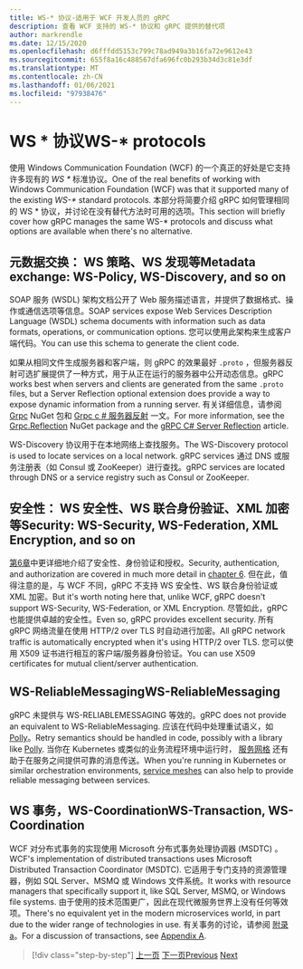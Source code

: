```yaml
---
title: WS-* 协议-适用于 WCF 开发人员的 gRPC
description: 查看 WCF 支持的 WS-* 协议和 gRPC 提供的替代项
author: markrendle
ms.date: 12/15/2020
ms.openlocfilehash: d6fffdd5153c799c78ad949a3b16fa72e9612e43
ms.sourcegitcommit: 655f8a16c488567dfa696fc0b293b34d3c81e3df
ms.translationtype: MT
ms.contentlocale: zh-CN
ms.lasthandoff: 01/06/2021
ms.locfileid: "97938476"
---
```

# <a name="ws--protocols"></a><span data-ttu-id="9424d-103">WS \* 协议</span><span class="sxs-lookup"><span data-stu-id="9424d-103">WS-\* protocols</span></span>

<span data-ttu-id="9424d-104">使用 Windows Communication Foundation (WCF) 的一个真正的好处是它支持许多现有的 _WS \*_ 标准协议。</span><span class="sxs-lookup"><span data-stu-id="9424d-104">One of the real benefits of working with Windows Communication Foundation (WCF) was that it supported many of the existing _WS-\*_ standard protocols.</span></span> <span data-ttu-id="9424d-105">本部分将简要介绍 gRPC 如何管理相同的 WS \* 协议，并讨论在没有替代方法时可用的选项。</span><span class="sxs-lookup"><span data-stu-id="9424d-105">This section will briefly cover how gRPC manages the same WS-\* protocols and discuss what options are available when there's no alternative.</span></span>

## <a name="metadata-exchange-ws-policy-ws-discovery-and-so-on"></a><span data-ttu-id="9424d-106">元数据交换： WS 策略、WS 发现等</span><span class="sxs-lookup"><span data-stu-id="9424d-106">Metadata exchange: WS-Policy, WS-Discovery, and so on</span></span>

<span data-ttu-id="9424d-107">SOAP 服务 (WSDL) 架构文档公开了 Web 服务描述语言，并提供了数据格式、操作或通信选项等信息。</span><span class="sxs-lookup"><span data-stu-id="9424d-107">SOAP services expose Web Services Description Language (WSDL) schema documents with information such as data formats, operations, or communication options.</span></span> <span data-ttu-id="9424d-108">您可以使用此架构来生成客户端代码。</span><span class="sxs-lookup"><span data-stu-id="9424d-108">You can use this schema to generate the client code.</span></span>

<span data-ttu-id="9424d-109">如果从相同文件生成服务器和客户端，则 gRPC 的效果最好 `.proto` ，但服务器反射可选扩展提供了一种方式，用于从正在运行的服务器中公开动态信息。</span><span class="sxs-lookup"><span data-stu-id="9424d-109">gRPC works best when servers and clients are generated from the same `.proto` files, but a Server Reflection optional extension does provide a way to expose dynamic information from a running server.</span></span> <span data-ttu-id="9424d-110">有关详细信息，请参阅 [Grpc](https://nuget.org/packages/Grpc.Reflection) NuGet 包和 [Grpc c # 服务器反射](https://github.com/grpc/grpc/blob/master/doc/csharp/server_reflection.md) 一文。</span><span class="sxs-lookup"><span data-stu-id="9424d-110">For more information, see the [Grpc.Reflection](https://nuget.org/packages/Grpc.Reflection) NuGet package and the [gRPC C# Server Reflection](https://github.com/grpc/grpc/blob/master/doc/csharp/server_reflection.md) article.</span></span>

<span data-ttu-id="9424d-111">WS-Discovery 协议用于在本地网络上查找服务。</span><span class="sxs-lookup"><span data-stu-id="9424d-111">The WS-Discovery protocol is used to locate services on a local network.</span></span> <span data-ttu-id="9424d-112">gRPC services 通过 DNS 或服务注册表（如 Consul 或 ZooKeeper）进行查找。</span><span class="sxs-lookup"><span data-stu-id="9424d-112">gRPC services are located through DNS or a service registry such as Consul or ZooKeeper.</span></span>

## <a name="security-ws-security-ws-federation-xml-encryption-and-so-on"></a><span data-ttu-id="9424d-113">安全性： WS 安全性、WS 联合身份验证、XML 加密等</span><span class="sxs-lookup"><span data-stu-id="9424d-113">Security: WS-Security, WS-Federation, XML Encryption, and so on</span></span>

<span data-ttu-id="9424d-114">[第6章](security.md)中更详细地介绍了安全性、身份验证和授权。</span><span class="sxs-lookup"><span data-stu-id="9424d-114">Security, authentication, and authorization are covered in much more detail in [chapter 6](security.md).</span></span> <span data-ttu-id="9424d-115">但在此，值得注意的是，与 WCF 不同，gRPC 不支持 WS 安全性、WS 联合身份验证或 XML 加密。</span><span class="sxs-lookup"><span data-stu-id="9424d-115">But it's worth noting here that, unlike WCF, gRPC doesn't support WS-Security, WS-Federation, or XML Encryption.</span></span> <span data-ttu-id="9424d-116">尽管如此，gRPC 也能提供卓越的安全性。</span><span class="sxs-lookup"><span data-stu-id="9424d-116">Even so, gRPC provides excellent security.</span></span> <span data-ttu-id="9424d-117">所有 gRPC 网络流量在使用 HTTP/2 over TLS 时自动进行加密。</span><span class="sxs-lookup"><span data-stu-id="9424d-117">All gRPC network traffic is automatically encrypted when it's using HTTP/2 over TLS.</span></span> <span data-ttu-id="9424d-118">您可以使用 X509 证书进行相互的客户端/服务器身份验证。</span><span class="sxs-lookup"><span data-stu-id="9424d-118">You can use X509 certificates for mutual client/server authentication.</span></span>

## <a name="ws-reliablemessaging"></a><span data-ttu-id="9424d-119">WS-ReliableMessaging</span><span class="sxs-lookup"><span data-stu-id="9424d-119">WS-ReliableMessaging</span></span>

<span data-ttu-id="9424d-120">gRPC 未提供与 WS-RELIABLEMESSAGING 等效的。</span><span class="sxs-lookup"><span data-stu-id="9424d-120">gRPC does not provide an equivalent to WS-ReliableMessaging.</span></span> <span data-ttu-id="9424d-121">应该在代码中处理重试语义，如 [Polly](https://github.com/App-vNext/Polly)。</span><span class="sxs-lookup"><span data-stu-id="9424d-121">Retry semantics should be handled in code, possibly with a library like [Polly](https://github.com/App-vNext/Polly).</span></span> <span data-ttu-id="9424d-122">当你在 Kubernetes 或类似的业务流程环境中运行时， [服务网格](service-mesh.md) 还有助于在服务之间提供可靠的消息传送。</span><span class="sxs-lookup"><span data-stu-id="9424d-122">When you're running in Kubernetes or similar orchestration environments, [service meshes](service-mesh.md) can also help to provide reliable messaging between services.</span></span>

## <a name="ws-transaction-ws-coordination"></a><span data-ttu-id="9424d-123">WS 事务，WS-Coordination</span><span class="sxs-lookup"><span data-stu-id="9424d-123">WS-Transaction, WS-Coordination</span></span>

<span data-ttu-id="9424d-124">WCF 对分布式事务的实现使用 Microsoft 分布式事务处理协调器 (MSDTC) 。</span><span class="sxs-lookup"><span data-stu-id="9424d-124">WCF's implementation of distributed transactions uses Microsoft Distributed Transaction Coordinator (MSDTC).</span></span> <span data-ttu-id="9424d-125">它适用于专门支持的资源管理器，例如 SQL Server、MSMQ 或 Windows 文件系统。</span><span class="sxs-lookup"><span data-stu-id="9424d-125">It works with resource managers that specifically support it, like SQL Server, MSMQ, or Windows file systems.</span></span> <span data-ttu-id="9424d-126">由于使用的技术范围更广，因此在现代微服务世界上没有任何等效项。</span><span class="sxs-lookup"><span data-stu-id="9424d-126">There's no equivalent yet in the modern microservices world, in part due to the wider range of technologies in use.</span></span> <span data-ttu-id="9424d-127">有关事务的讨论，请参阅 [附录 a](appendix.md)。</span><span class="sxs-lookup"><span data-stu-id="9424d-127">For a discussion of transactions, see [Appendix A](appendix.md).</span></span>

>[!div class="step-by-step"]
><span data-ttu-id="9424d-128">[上一页](error-handling.md)
>[下一页](migrate-wcf-to-grpc.md)</span><span class="sxs-lookup"><span data-stu-id="9424d-128">[Previous](error-handling.md)
[Next](migrate-wcf-to-grpc.md)</span></span>
